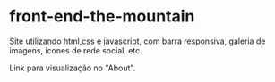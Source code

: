 # front-end-the-mountain

Site utilizando html,css e javascript, com barra responsiva, galeria de imagens, icones de rede social, etc.

Link para visualização no "About".
